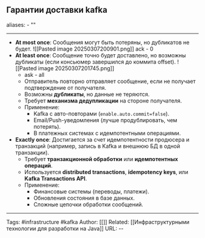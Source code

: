 ## Гарантии доставки kafka
aliases: 
	- ""

---
 - **At most once**: Сообщения могут быть потеряны, но дубликатов не будет.
	 ![[Pasted image 20250307200901.png]]
	 ack - 0
 - **At least once**: Сообщение точно будет доставлено, но возможны дубликаты (если консьюмер завершился до коммита offset).
	 ![[Pasted image 20250307201745.png]]
	- ask - all
	 - Отправитель повторно отправляет сообщение, если не получает подтверждение от получателя.
	- Возможны **дубликаты**, но данные не теряются.
	- Требует **механизма дедупликации** на стороне получателя.
	- Применение:
	    - Kafka с авто-повторами (`enable.auto.commit=false`).
	    - Email/Push-уведомления (лучше продублировать, чем потерять).
	    - В платежных системах с идемпотентными операциями.
- **Exactly once**: Достигается за счет идемпотентности продюсера и транзакций (например, запись в Kafka и внешнюю БД в одной транзакции).
	- Требует **транзакционной обработки** или **идемпотентных операций**.
	- Используется **distributed transactions**, **idempotency keys**, или **Kafka Transactions API**.
	- Применение:
	    - Финансовые системы (переводы, платежи).
	    - Обновления состояния в базе данных.
	    - Сложные цепочки обработки сообщений.
---
Tags: #infrastructure #kafka
Author: [[]]
Related: [[Инфраструктурными технологии для разработки на Java]]
URL: -- 